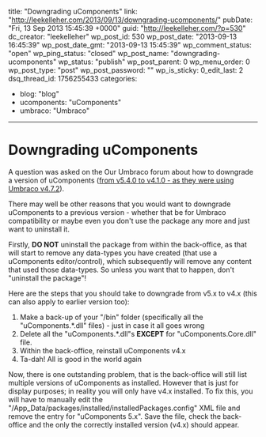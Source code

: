 title: "Downgrading uComponents"
link: "http://leekelleher.com/2013/09/13/downgrading-ucomponents/"
pubDate: "Fri, 13 Sep 2013 15:45:39 +0000"
guid: "http://leekelleher.com/?p=530"
dc_creator: "leekelleher"
wp_post_id: 530
wp_post_date: "2013-09-13 16:45:39"
wp_post_date_gmt: "2013-09-13 15:45:39"
wp_comment_status: "open"
wp_ping_status: "closed"
wp_post_name: "downgrading-ucomponents"
wp_status: "publish"
wp_post_parent: 0
wp_menu_order: 0
wp_post_type: "post"
wp_post_password: ""
wp_is_sticky: 0_edit_last: 2
dsq_thread_id: 1756255433
categories:
  - blog: "blog"
  - ucomponents: "uComponents"
  - umbraco: "Umbraco"

---

# Downgrading uComponents

A question was asked on the Our Umbraco forum about how to downgrade a version of uComponents (<a href="http://our.umbraco.org/projects/backoffice-extensions/ucomponents/questionssuggestions/44702-uninstalling-when-2-versions-installed">from v5.4.0 to v4.1.0 - as they were using Umbraco v4.7.2</a>).

There may well be other reasons that you would want to downgrade uComponents to a previous version - whether that be for Umbraco compatibility or maybe even you don't use the package any more and just want to uninstall it.

Firstly, <strong>DO NOT</strong> uninstall the package from within the back-office, as that will start to remove any data-types you have created (that use a uComponents editor/control), which subsequently will remove any content that used those data-types. So unless you want that to happen, don't "uninstall the package"!

Here are the steps that you should take to downgrade from v5.x to v4.x (this can also apply to earlier version too):

<ol>
	<li>Make a back-up of your "/bin" folder (specifically all the "uComponents.*.dll" files) - just in case it all goes wrong</li>
	<li>Delete all the "uComponents.*.dll"s <strong>EXCEPT</strong> for "uComponents.Core.dll" file.</li>
	<li>Within the back-office, reinstall uComponents v4.x</li>
	<li>Ta-dah! All is good in the world again</li>
</ol>

Now, there is one outstanding problem, that is the back-office will still list multiple versions of uComponents as installed. However that is just for display purposes; in reality you will only have v4.x installed. To fix this, you will have to manually edit the "/App_Data/packages/installed/installedPackages.config" XML file and remove the entry for "uComponents 5.x".  Save the file, check the back-office and the only the correctly installed version (v4.x) should appear.



